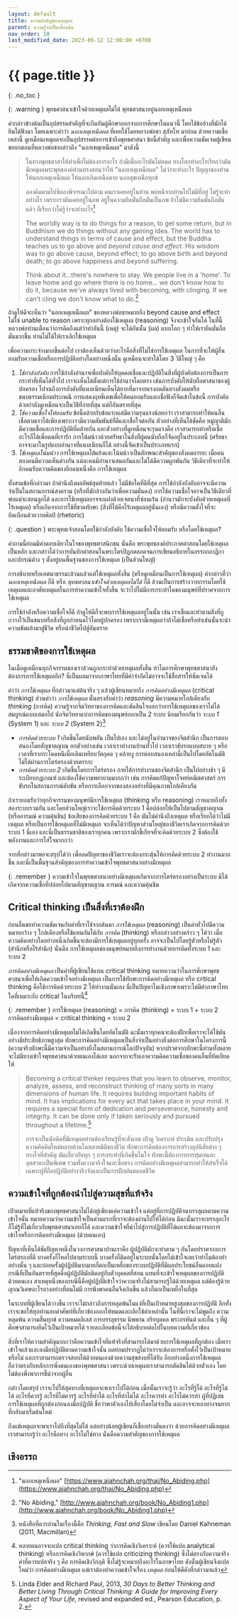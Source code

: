 ```yaml
---
layout: default
title: ความสำคัญของเหตุผล
parent: ความรู้จำเป็นเบื้องต้น
nav_order: 10
last_modified_date: 2023-06-12 12:00:00 +0700
---
```


# {{ page.title  }}
{: .no_toc }

{: .warning }
พุทธศาสนาเข้าใจด้วยเหตุผลไม่ได้ พุทธศาสนาอยู่นอกเหตุเหนือผล

คำกล่าวข้างต้นเป็นอุปสรรคสำคัญที่จะกีดกันผู้ศึกษาออกจากการศึกษาในแนวนี้ โดยใช้ข้ออ้างที่มักได้ยินได้ฟังมา โดยเฉพาะคำว่า *นอกเหตุเหนือผล* ที่เคยใช้โดยหลวงพ่อชา สุภัทโท มาก่อน ด้วยความเชื่อเหล่านี้ ดูเหมือนเหตุผลจะเป็นอุปสรรคต่อการเข้าถึงพุทธศาสนา ข้อนี้สำคัญ และเพื่อความชัดเจนผู้เขียนขอยกตอนที่หลวงพ่อชากล่าวถึง "นอกเหตุเหนือผล" มาดังนี้

> ในทางพุทธศาสาให้ทำเพื่อไม่ต้องการอะไร ถ้ามีเพื่ออะไรมันไม่หมด ทางโลกทำอะไรเรียกว่ามันมีเหตุผลพระพุทธองค์ท่านทรงสอนว่าให้ "นอกเหตุเหนือผล" ไม่ว่าจะทำอะไร ปัญญาของท่านให้นอกเหตุเหนือผล ให้นอกเกิดเหนือตาย นอกสุขเหนือทุกข์
>
> ลองคิดตามไปซิลองพิจารณาไปตาม คนเราเคยอยู่ในบ้าน พอหนีจากบ้านไปไม่มีที่อยู่ ไม่รู้จะทำอย่างไร เพราะเรามันเคยอยู่ในภพ อยู่ในความยึดมั่นถือมั่นเป็นภพ ถ้าไม่มีความยึดมั่นถือมั่นแล้ว ก็เรียกว่าไม่รู้ว่าจะทำอะไร[^chah-noabiding-th]
>
> The worldly way is to do things for a reason, to get some return, but in Buddhism we do things without any gaining idea. The world has to understand things in terms of cause and effect, but the Buddha teaches us to go above and *beyond cause and effect*. His wisdom was to go above cause, beyond effect; to go above birth and beyond death; to go above happiness and beyond suffering.
>
> Think about it...there's nowhere to stay. We people live in a 'home'. To leave home and go where there is no home... we don't know how to do it, because we've always lived with becoming, with clinging. If we can't cling we don't know what to do.[^chah-noabiding-en]

[^chah-noabiding-th]: "นอกเหตุเหนือผล" [https://www.ajahnchah.org/thai/No_Abiding.php](https://www.ajahnchah.org/thai/No_Abiding.php)
[^chah-noabiding-en]: "No Abiding," [http://www.ajahnchah.org/book/No_Abiding1.php](http://www.ajahnchah.org/book/No_Abiding1.php)

ถ้าดูให้ดีจะเห็นว่า "นอกเหตุเหนือผล" ของหลวงพ่อชาหมายถึง beyond cause and effect ไม่ใช่ unable to reason เพราะทุกอย่างต้องใช้เหตุผล (reasoning) จึงจะเข้าใจกันได้ ในที่นี้หลวงพ่อท่านเตือนว่าการคิดถึงแต่ว่าทำอันนี้ (เหตุ) จะได้อันนั้น (ผล) แบบโลก ๆ ทำให้เรายึดมั่นถือมั่นมากขึ้น ท่านไม่ได้ให้เราเลิกใช้เหตุผล

เพื่อความกระจ่างมากขึ้นต่อไป เราต้องเห็นด้วยว่าอะไรคือสิ่งที่ไม่ใช่การใช้เหตุผล ในการที่จะให้ผู้อื่นยอมรับความเชื่อหรือการปฏิบัติอย่างใดอย่างหนึ่งนั้น ดูเหมือนจะทำได้โดย 3 วิธีใหญ่ ๆ คือ

1. *ใช้กำลังบังคับ* การใช้กำลังอำนาจเพื่อบังคับให้บุคคลเชื่อและปฏิบัติในสิ่งที่ผู้บังคับต้องการเป็นการกระทำที่เห็นได้ทั่วไป เราจะเห็นได้ตั้งแต่การใช้อำนาจโดยตรง เช่นการบังคับให้นับถือศาสนาของผู้ปกครอง ไปจนถึงการบังคับที่แนบเนียนเห็นได้ยากที่มาจากแรงกดดันทางสังคมหรือขนบธรรมเนียมประเพณี การแสดงฤทธิ์เดชเพื่อให้คนยอมรับและเชื่อฟังก็จัดเข้าในข้อนี้ การบังคับด้วยกำลังดูเหมือนจะเป็นวิธีที่ง่ายที่สุด แต่ก็อันตรายที่สุด
2. *ใช้ความเชื่อใจให้ยอมรับ* ข้อนี้คล้ายกับข้อแรกแต่มีความรุนแรงน้อยกว่า เราสามารถทำให้คนอื่นเชื่อตามเราได้เพียงเพราะเรามีความสัมพันธ์ที่ดีและเชื่อใจต่อกัน ตัวอย่างที่เห็นได้ชัดคือ หมู่ญาติมักมีความเชื่อและการปฏิบัติที่คล้ายกัน และตัวอย่างที่ดูเหมือนจะรุนแรงคือ เราสามารถทำหรือเชื่ออะไรก็ได้เพื่อคนที่เรารัก การโน้มน้าวด้วยศรัทธาในสิ่งที่ผู้คนนับถือก็จัดอยู่ในประเภทนี้ (ศรัทธาอาจจะมาในรูปแบบอำนาจที่แนบเนียนก็ได้ อย่างนี้จัดเข้าเป็นประเภทแรก)
3. *ใช้เหตุผลโน้มน้าว* การใช้เหตุผลโต้แย้งและโน้มน้าวเป็นลักษณะสำคัญของสังคมอารยะ เมื่อคนสองคนมีความเห็นต่างกัน แต่ละคนมีอำนาจเสมอกันและไม่ได้มีความผูกพันกัน วิธีเดียวที่จะทำให้อีกคนรับความคิดของอีกคนหนึ่งคือ การใช้เหตุผล

ทั้งสามข้อที่กล่าวมา ถ้าคำนึงถึงผลลัพธ์สุดท้ายแล้ว ไม่มีข้อใดที่ดีที่สุด การใช้กำลังบังคับอาจจะมีความจำเป็นในสถานการณ์สงคราม (หรือที่มักอ้างกันว่าเพื่อความมั่นคง) การใช้ความเชื่อใจอาจเป็นวิธีเดียวที่พ่อแม่จะสอนลูกได้ และการใช้เหตุผลอาจจะแฝงด้วยเจตนาที่ซ่อนเร้น (อำนาจมักจะบังคับด้วยเหตุผลที่ไร้เหตุผล) หรือเกิดจากการใช้ที่ขาดทักษะ (สิ่งที่ได้คือไร้เหตุผลอยู่นั่นเอง) หรือมีความตั้งใจที่จะบิดเบือนด้วยวาทศิลป์ (rhetoric)

{: .question }
พระพุทธเจ้าสอนโดยใช้กำลังบังคับ ใช้ความเชื่อใจให้ยอมรับ หรือโดยใช้เหตุผล?

คำถามนี้ย่อมมีคำตอบเดียวในใจของพุทธศาสนิกชน นั่นคือ พระพุทธองค์ประกาศคำสอนโดยใช้เหตุผลเป็นหลัก และกล่าวได้ว่าการบันทึกคำสอนในพระไตรปิฎกตลอดจนการเขียนอธิบายในอรรถกถาฎีกาและปกรณ์ต่าง ๆ ตั้งอยู่บนพื้นฐานของการใช้เหตุผล (เป็นส่วนใหญ่)

การอธิบายหรือเทศนาธรรมะล้วนแล้วแต่ใช้เหตุผลทั้งสิ้น (หรือดูเหมือนเป็นการใช้เหตุผล) คำกล่าวที่ว่า *นอกเหตุเหนือผล* ก็ดี หรือ *พุทธศาสนาเข้าใจด้วยเหตุผลไม่ได้* ก็ดี ล้วนเป็นการสร้างวาทกรรมโดยใช้เหตุผลและอาศัยเหตุผลในการทำความเข้าใจทั้งสิ้น จะว่าไปไม่มีการกระทำใดของมนุษย์ที่ปราศจากการใช้เหตุผล

การใช้กำลังหรือความเชื่อใจก็ดี ถ้าดูให้ดีก็จะพบการใช้เหตุผลอยู่ในนั้น เช่น เราเชื่อและทำตามสิ่งที่ถูกวางใว้เป็นขนบหรือสิ่งที่ถูกกำหนดไว้โดยผู้ปกครอง เพราะเรามีเหตุผลว่าถ้าไม่เชื่อหรือทำเช่นนั้นจะนำความขัดแย้งมาสู่ชีวิต หรือนำชีวิตไปสู่อันตราย

## ธรรมชาติของการใช้เหตุผล
ในเมื่อดูเหมือนทุกกิจกรรมของเราล้วนถูกกระทำด้วยเหตุผลทั้งสิ้น ทำไมการศึกษาพุทธศาสนายังต้องการการใช้เหตุผลอีก? นี่เป็นผลมาจากภาษาไทยที่มีคำจำกัดไม่อาจจะใช้สื่อสารให้ชัดเจนได้

คำว่า *การใช้เหตุผล* ที่กล่าวมาแต่ต้นจริง ๆ แล้วผู้เขียนหมายถึง *การคิดอย่างมีเหตุผล* (critical thinking) ส่วนคำว่า *การใช้เหตุผล* นั้นตรงกับคำว่า *reasoning* มีความหมายใกล้เคียงกับ *thinking* (การคิด) ความรู้จากจิตวิทยาของการคิดและตัดสินใจบอกว่าการใช้เหตุผลของเราไม่ได้สมบูรณ์แบบเสมอไป นักจิตวิทยาแบ่งการคิดของมนุษย์ออกเป็น 2 ระบบ นิยมเรียกกันว่า *ระบบ  1* (System 1) และ *ระบบ 2* (System 2)[^kahneman-thinking]

[^kahneman-thinking]: หนังสือที่ควรอ่านในเรื่องนี้คือ *Thinking, Fast and Slow* เขียนโดย Daniel Kahneman (2011, Macmillan)

- *การคิดด้วยระบบ 1* เกิดขึ้นโดยฉับพลัน เป็นไปเอง และไม่อยู่ในอำนาจของจิตสำนึก เป็นการตอบสนองโดยสัญชาตญาณ ยกตัวอย่างเช่น เวลาเราทำงานบ้านทั่วไป เวลาเราขับรถแบบสบาย ๆ หรือเวลาที่เรากระโดดหนีเมื่อเดินเหยียบวัตถุคด ๆ คล้ายงู การตอบสนองเหล่านี้เป็นไปโดยอัตโนมัติ ไม่ได้ผ่านการไตร่ตรองด้วยตรรกะ
- *การคิดด้วยระบบ 2* เกิดขึ้นโดยการไตร่ตรอง ภายใต้การทำงานของจิตสำนึก เป็นไปอย่างช้า ๆ มีระเบียบกฎเกณฑ์ และต้องใช้ความพยายามมากกว่า เช่น การคิดแก้ปัญหาโจทย์คณิตศาสตร์ การขับรถในสถานการณ์คับขัน หรือการเลือกจากของสองอย่างที่มีคุณภาพใกล้เคียงกัน

ถ้าเรายอมรับว่าทุกกิจกรรมของมนุษย์มีการใช้เหตุผล (thinking หรือ reasoning) เราหมายถึงทั้งสองระบบรวมกัน และโดยส่วนใหญ่เราจะใช้การคิดด้วยระบบ 1 คือปล่อยให้เป็นไปตามสัญชาตญาณ (หรืออารมณ์ ความคุ้นชิน) ข้อเสียของการคิดด้วยระบบ 1 คือ มันไม่คำนึงถึงเหตุผล หรือเรียกได้ว่าไม่มีเหตุผล หรือเป็นการใช้เหตุผลที่ไม่มีเหตุผล จะเห็นได้ว่าปัญหาส่วนใหญ่ของชีวิตเราเกิดจากการคิดด้วยระบบ 1 นี่เอง และนี่เป็นธรรมชาติของเราทุกคน เพราะเรามักขี้เกียจที่จะคิดด้วยระบบ 2 ซึ่งต้องใช้พลังงานและการใส่ใจมากกว่า

จากที่กล่าวมาพอจะสรุปได้ว่า เพื่อลดปัญหาของชีวิตเราจะต้องกระตุ้นให้การคิดด้วยระบบ 2 ทำงานมากขึ้น และนี่เป็นพื้นฐานสำคัญของการทำความเข้าใจพุทธศาสนาอย่างมีเหตุผล

{: .remember }
ความเข้าใจในพุทธศาสนาอย่างมีเหตุผลเกิดจากการไตร่ตรองอย่างเป็นระบบ มิได้เกิดจากความเชื่อที่ปล่อยไปตามสัญชาตญาณ อารมณ์ และความคุ้นชิน

## Critical thinking เป็นสิ่งที่เราต้องฝึก
ก่อนอื่นขอทำความชัดเจนกับคำที่เราใช้จากต้นมา *การใช้เหตุผล* (reasoning) เป็นคำทั่วไปมีความหมายกว้าง ๆ ใกล้เคียงหรือใช้แทนกันได้กับ *การคิด* (thinking) หรือกล่าวอย่างคร่าว ๆ ได้ว่า เมื่อความคิดอย่างใดอย่างหนึ่งเกิดขึ้นจะต้องมีการใช้เหตุผลอยู่ทุกครั้ง อาจจะเป็นไปโดยรู้ตัวหรือไม่รู้ตัว (สำนึกหรือไร้สำนึก) นั่นคือ การใช้เหตุผลของมนุษย์หมายถึงการทำงานด้วยการคิดทั้งระบบ 1 และระบบ 2

*การคิดอย่างมีเหตุผล* เป็นคำที่ผู้เขียนใช้แทน critical thinking หมายความว่าในการศึกษาพุทธศาสนาเพื่อให้เกิดความเข้าใจอย่างมีเหตุผล เป็นการใช้ทักษะการคิดอย่างมีเหตุผล หรือ critical thinking คือใช้การคิดด้วยระบบ 2 ให้ทำงานนั่นเอง นี่เป็นปัญหาในเชิงภาษาเพราะไม่มีคำภาษาไทยใดที่เหมาะกับ critical ในบริบทนี้[^critical]

[^critical]: หลายคนอาจจะแปล critical thinking ว่าการคิดเชิงวิเคราะห์ (ควรใช้แปล analytical thinking) หรือการคิดเชิงวิพากษ์ (ควรใช้แปล criticizing thinking) ซึ่งไม่ตรงกับความจริง คำที่ควรแปลจริง ๆ คือ การคิดเชิงวิกฤติ ซึ่งไม่รู้จะหมายถึงอะไรในภาษาไทย ดังนั้นผู้เขียนจึงแปลใหม่ว่า การคิดอย่างมีเหตุผล แต่เราต้องทำความเข้าใจเรื่อง *เหตุผล* ก่อนให้ดีดังที่กล่าวมาแล้ว

{: .remember }
การใช้เหตุผล (reasoning) = การคิด (thinking) = ระบบ 1 + ระบบ 2<br>
การคิดอย่างมีเหตุผล = critical thinking = ระบบ 2

เนื่องจากการคิดอย่างมีเหตุผลไม่ได้เกิดขึ้นโดยอัตโนมัติ ฉะนั้นเราทุกคนจะต้องฝึกเพื่อเราจะได้ใช้มันอย่างมีประสิทธิภาพสูงสุด ทักษะการคิดอย่างมีเหตุผลเป็นสิ่งจำเป็นอย่างยิ่งต่อการศึกษาในโครงการนี้ (ความจริงทักษะนี้มีความจำเป็นอย่างยิ่งในสถานการณ์โลกปัจจุบัน) หากปราศจากทักษะนี้ท่านทั้งหลายจะไม่มีทางเข้าใจพุทธศาสนาด้วยตนเองได้เลย นอกจากจะรับเอาความคิดความเชื่อของคนอื่นที่ยัดเยียดให้

> Becoming a critical thinker requires that you learn to observe, monitor, analyze, assess, and reconstruct thinking of many sorts in many dimensions of human life. It requires building important habits of mind. It has implications for every act that takes place in your mind. It requires a special form of dedication and perseverance, honesty and integrity. It can be done only if taken seriously and pursued throughout a lifetime.[^critical-thinker]
> 
> การจะเป็นนักคิดที่มีเหตุผลท่านต้องเรียนรู้ที่จะสังเกต เฝ้าดู วิเคราะห์ ประเมิน และปรับปรุงความคิดคิดใหม่หลายด้านในหลายมิติของชีวิต ทักษะการคิดต้องการการสร้างอุปนิสัยต่าง ๆ ทางใจที่สำคัญ มันเกี่ยวกับทุก ๆ การกระทำที่เกิดขึ้นในใจ ทักษะนี้ต้องการการทุ่มเทและอุตสาหะเป็นพิเศษ รวมทั้งความจริงใจและซื่อตรง การคิดอย่างมีเหตุผลสามารถทำให้สำเร็จได้เฉพาะผู้ที่ถือปฏิบัติอย่างจริงจังและเป็นการฝึกฝนตลอดชีวิต

[^critical-thinker]: Linda Elder and Richard Paul, 2013, *30 Days to Better Thinking and Better Living Through Critical Thinking: A Guide for Improving Every Aspect of Your Life*, revised and expanded ed., Pearson Education, p. 2.

## ความเข้าใจที่ถูกต้องนำไปสู่ความสุขที่แท้จริง
เป้าหมายที่แท้จริงของพุทธศาสนาไม่ได้อยู่เพียงแค่ความเข้าใจ แต่อยู่ที่การปฏิบัติจนบรรลุผลตามความเข้าใจนั้น หมายความว่าความเข้าใจเป็นด่านแรกที่เราจะต้องผ่านไปให้ได้ก่อน มิฉะนั้นเราจะบรรลุอะไรก็ไม่รู้ที่ไม่เกี่ยวกับพุทธศาสนาเลยก็ได้ และความเข้าใจที่นำไปสู่การปฏิบัติที่ได้ผลจะต้องมาจากการเข้าใจหรือการคิดอย่างมีเหตุผล (ด้วยตนเอง)

ปัญหาที่เห็นได้ชัดปัญหาหนึ่งในวงการศาสนาบ้านเราคือ ผู้ปฏิบัติมักจะทำตาม ๆ กันโดยปราศจากการไตร่ตรองที่ดี บางครั้งก็ไหลไปตามระบบนี้ บางครั้งก็ติดอยู่ในระบบนั้นโดยไม่เข้าใจเลยว่าทำไมต้องทำอย่างนั้น ๆ และบ่อยครั้งผู้ปฏิบัติมากมายก็ตกเป็นเหยื่อของระบบปฏิบัติที่มีผลประโยชน์อื่นแอบแฝง กรณีที่เป็นอันตรายที่สุดคือผู้ปฏิบัติมักติดอยู่กับตัวบุคคลที่สอน แทนที่จะเข้าใจเหตุผลของการปฏิบัติด้วยตนเอง สาเหตุหนึ่งของกรณีนี้คือผู้ปฏิบัติเข้าใจว่าความจริงไม่สามารถรู้ได้ด้วยเหตุผล แต่ต้องรู้ด้วยญาณวิเศษอะไรบางอย่างที่ตนไม่มี การพึงพาคนอื่นจึงเกิดขึ้น แล้วก็ตกเป็นเหยื่อในที่สุด

ในระบบที่ผู้เขียนได้วางขึ้น เราจะไม่กล่าวถึงการหลุดพ้นในแง่ที่เป็นเป้าหมายสูงสุดของการปฏิบัติ อีกทั้งเราจะขอให้ทุกท่านลบคำศัพท์ที่เกี่ยวข้องออกให้หมดและเลิกใช้คำเหล่านั้น ในที่นี้เราจะไม่พูดถึง ความหลุดพ้น ความสิ้นทุกข์ ความหมดกิเลส การบรรลุธรรม นิพพาน อริยบุคคล พระอรหันต์ และอื่น ๆ ที่ผู้ศึกษาสามารถยึดไว้เป็นเป้าหมายได้ รายละเอียดข้อนี้จะได้อธิบายต่อไปในบทความที่เกี่ยวข้อง

สิ่งที่เราให้ความสำคัญมากกว่าคือความเข้าใจที่แท้จริงที่สามารถได้มาด้วยการใช้เหตุผลที่ถูกต้อง เมื่อเราเข้าใจแล้วและลงมือปฏิบัติตามความเข้าใจนั้น ผลย่อมปรากฏไม่ว่าเราจะต้องการหรือตั้งไว้เป็นเป้าหมายหรือไม่ และเราสามารถตรวจสอบได้ด้วยตนเองด้วยความสุขสงบที่ได้รับ อีกอย่างหนึ่งการใช้เหตุผลถือว่าตรงกับหลักการพึ่งตนเองของพุทธศาสนา เพราะด้วยเหตุผลเราสามารถตัดสินได้ด้วยตัวเอง โดยไม่ต้องพึ่งพาการชี้นำจากผู้อื่น

กล่าวโดยสรุป เราจะไปให้สุดทางที่เหตุผลจะพาเราไปได้ก่อน เมื่อนั้นเราจะรู้ว่า อะไรที่รู้ได้ อะไรที่รู้ไม่ได้ อะไรที่ควรรู้ อะไรที่ไม่ควรรู้ อะไรที่ทำได้ อะไรที่ทำไม่ได้ อะไรควรทำ อะไรไม่ควรทำ ผู้ที่ปฏิเสธการใช้เหตุผลที่ถูกต้องก่อนลงมือปฏิบัติ ชื่อว่าพาตัวเองไปเสี่ยงโดยไม่จำเป็น และอาจจะหลงทางจนยากที่กลับมาเริ่มต้นใหม่

ถึงแม้เหตุผลจะพาเราไปถึงที่สุดไม่ได้ แต่อย่างน้อยผู้เขียนก็เชื่ออย่างมั่นคงว่า ด้วยการคิดอย่างมีเหตุผลเราสามารถรู้ว่า อะไรคือทาง อะไรไม่ใช่ทาง นั่นคือความสำคัญของการใช้เหตุผล

## เชิงอรรถ
